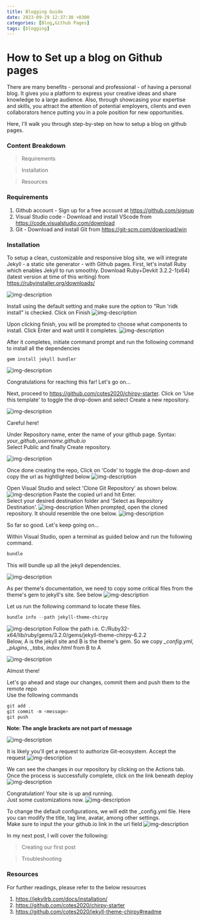 ```yaml
---
title: Blogging Guide 
date: 2023-09-29 12:37:30 +0300
categories: [Blog,Github Pages]
tags: [blogging]
---
```

# How to Set up a blog on Github pages

There are many benefits - personal and professional - of having a personal blog. It gives you a platform to express your creative ideas and share knowledge to a large audience. Also, through showcasing your expertise and skills, you attract the attention of potential employers, clients and even collaborators hence putting you in a pole position for new opportunities.

Here, I'll walk you through step-by-step on how to setup a blog on github pages.

### Content Breakdown
>Requirements

>Installation

>Resources

### Requirements
1. Github account - Sign up for a free account at https://github.com/signup
2. Visual Studio code - Download and install VScode from https://code.visualstudio.com/download
3. Git - Download and install Git from https://git-scm.com/download/win

### Installation
To setup a clean, customizable and responsive blog site, we will integrate Jekyll - a static site generator - with Github pages. 
First, let's install Ruby which enables Jekyll to run smoothly. Download Ruby+Devkit 3.2.2-1(x64) (latest version at time of this writing) from https://rubyinstaller.org/downloads/

![img-description](/assets/img/jekyll/1.png)

Install using the default setting and make sure the option to "Run 'ridk install" is checked. Click on Finish
![img-description](/assets/img/jekyll/2.png)

Upon clicking finish, you will be prompted to choose what components to install. Click Enter and wait until it completes.
![img-description](/assets/img/jekyll/3.png)

After it completes, initiate command prompt and run the following command to install all the dependencies
````command prompt
gem install jekyll bundler
```````

![img-description](/assets/img/jekyll/4.png)

Congratulations for reaching this far! Let's go on...

Next, proceed to https://github.com/cotes2020/chirpy-starter. Click on 'Use this template' to toggle the drop-down and select Create a new repository.

![img-description](/assets/img/jekyll/5.png)

Careful here!

Under Repository name, enter the name of your github page. Syntax: *your_github_username.github.io*  
Select Public and finally Create repository. 

![img-description](/assets/img/jekyll/6.png)

Once done creating the repo, Click on 'Code' to toggle the drop-down and copy the url as hightlighted below
![img-description](/assets/img/jekyll/7.png)

Open Visual Studio and select 'Clone Git Repository' as shown below.  
![img-description](/assets/img/jekyll/8a.png)
 Paste the copied url and hit Enter.  
 Select your desired destination folder and 'Select as Repository Destination'.
![img-description](/assets/img/jekyll/8b.png)
When prompted, open the cloned repository. It should resemble the one below.
![img-description](/assets/img/jekyll/8c.png)

So far so good. Let's keep going on...

Within Visual Studio, open a terminal as guided below and run the following command. 
````powershell
bundle
````
This will bundle up all the jekyll dependencies.

![img-description](/assets/img/jekyll/11.png)

As per theme's documentation, we need to copy some critical files from the theme's gem to jekyll's site. See below
![img-description](/assets/img/jekyll/d.png)

Let us run the following command to locate these files.
````powershell
bundle info --path jekyll-theme-chirpy
````
![img-description](/assets/img/jekyll/12.png)
Follow the path i.e. C:/Ruby32-x64/lib/ruby/gems/3.2.0/gems/jekyll-theme-chirpy-6.2.2  
Below, A is the jekyll site and B is the theme's gem. So we copy *_config.yml*, *_plugins*, *_tabs*, *index.html* from B to A

![img-description](/assets/img/jekyll/13.png)

Almost there!

Let's go ahead and stage our changes, commit them and push them to the remote repo  
Use the following commands 
```powershell
git add .
git commit -m <message>
git push
```
**Note: The angle brackets are not part of message**

![img-description](/assets/img/jekyll/14.png)

It is likely you'll get a request to authorize Git-ecosystem. Accept the request
![img-description](/assets/img/jekyll/15.png)

We can see the changes in our repository by clicking on the Actions tab.  
Once the process is successfully complete, click on the link beneath deploy
![img-description](/assets/img/jekyll/16.png)

Congratulation! Your site is up and running.  
Just some customizations now.
![img-description](/assets/img/jekyll/17.png)

To change the default configurations, we will edit the _config.yml file. Here you can modify the title, tag line, avatar, among other settings.  
Make sure to input the your github.io link in the url field
![img-description](/assets/img/jekyll/18.png)

In my next post, I will cover the following:
>Creating our first post

>Troubleshooting
### Resources
For further readings, please refer to the below resources
1. https://jekyllrb.com/docs/installation/
2. https://github.com/cotes2020/chirpy-starter
3. https://github.com/cotes2020/jekyll-theme-chirpy#readme